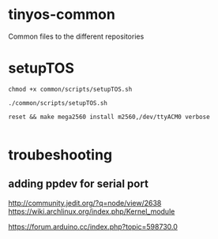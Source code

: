 # tinyos-common
Common files to the different repositories

# setupTOS

```
chmod +x common/scripts/setupTOS.sh

./common/scripts/setupTOS.sh
```


```
reset && make mega2560 install m2560,/dev/ttyACM0 verbose


```

# troubeshooting

## adding ppdev for serial port
http://community.jedit.org/?q=node/view/2638
https://wiki.archlinux.org/index.php/Kernel_module


https://forum.arduino.cc/index.php?topic=598730.0
